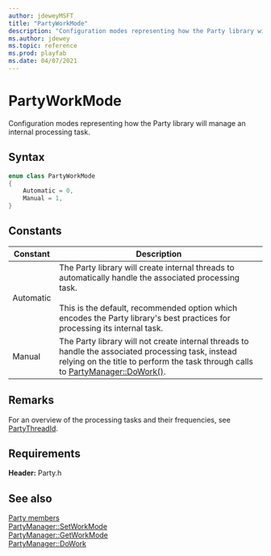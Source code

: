 ```yaml
---
author: jdeweyMSFT
title: "PartyWorkMode"
description: "Configuration modes representing how the Party library will manage an internal processing task."
ms.author: jdewey
ms.topic: reference
ms.prod: playfab
ms.date: 04/07/2021
---
```


# PartyWorkMode  

Configuration modes representing how the Party library will manage an internal processing task.    

## Syntax  
  
```cpp
enum class PartyWorkMode    
{  
    Automatic = 0,  
    Manual = 1,  
}  
```  
  
## Constants  
  
| Constant | Description |
| --- | --- |
| Automatic | The Party library will create internal threads to automatically handle the associated processing task.<br/><br/> This is the default, recommended option which encodes the Party library's best practices for processing its internal task. |  
| Manual | The Party library will not create internal threads to handle the associated processing task, instead relying on the title to perform the task through calls to [PartyManager::DoWork()](../classes/PartyManager/methods/partymanager_dowork.md). |  
  
## Remarks  
  
For an overview of the processing tasks and their frequencies, see [PartyThreadId](partythreadid.md).
  
## Requirements  
  
**Header:** Party.h
  
## See also  
[Party members](../party_members.md)  
[PartyManager::SetWorkMode](../classes/PartyManager/methods/partymanager_setworkmode.md)  
[PartyManager::GetWorkMode](../classes/PartyManager/methods/partymanager_getworkmode.md)  
[PartyManager::DoWork](../classes/PartyManager/methods/partymanager_dowork.md)
  
  
